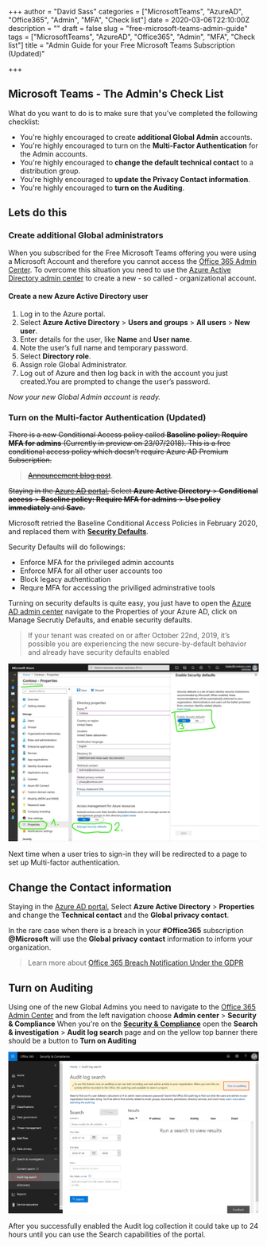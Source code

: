 +++
author = "David Sass"
categories = ["MicrosoftTeams", "AzureAD", "Office365", "Admin", "MFA", "Check list"]
date = 2020-03-06T22:10:00Z
description = ""
draft = false
slug = "free-microsoft-teams-admin-guide"
tags = ["MicrosoftTeams", "AzureAD", "Office365", "Admin", "MFA", "Check list"]
title = "Admin Guide for your Free Microsoft Teams Subscription (Updated)"

+++




## Microsoft Teams - The Admin's Check List
What do you want to do is to make sure that you've completed the following checklist:

* You're highly encouraged to create **additional Global Admin** accounts.
* You're highly encouraged to turn on the **Multi-Factor Authentication** for the Admin accounts.
* You're highly encouraged to **change the default technical contact** to a distribution group.
* You're highly encouraged to **update the Privacy Contact information**.
* You're highly encouraged to **turn on the Auditing**.

## Lets do this

### Create additional Global administrators
When you subscribed for the Free Microsoft Teams offering you were using a Microsoft Account and therefore you cannot access the [Office 365 Admin Center](https://admin.microsoft.com/AdminPortal/Home#/homepage). To overcome this situation you need to use the [Azure Active Directory admin center](https://aad.portal.azure.com/) to create a new - so called - organizational account. 

#### Create a new Azure Active Directory user
1. Log in to the Azure portal.
2. Select **Azure Active Directory** > **Users and groups** > **All users** > **New user**.
3. Enter details for the user, like **Name** and **User name**.  
4. Note the user’s full name and temporary password.
5. Select **Directory role**.
6. Assign role Global Administrator.
7. Log out of Azure and then log back in with the account you just created.You are prompted to change the user’s password.

*Now your new Global Admin account is ready.*

### Turn on the Multi-factor Authentication (Updated)
~~There is a new Conditional Access policy called **Baseline policy: Require MFA for admins** (Currently in preview on 23/07/2018). This is a free conditional access policy which doesn't require Azure AD Premium Subscription.~~

> [~~Announcement blog post~~](https://cloudblogs.microsoft.com/enterprisemobility/2018/06/22/baseline-security-policy-for-azure-ad-admin-accounts-in-public-preview/).
  
~~Staying in the [Azure AD portal](https://aad.portal.azure.com/), Select **Azure Active Directory** > **Conditional access** > **Baseline policy: Require MFA for admins** > **Use policy immediately** and **Save.**~~

Microsoft retried the Baseline Conditional Access Policies in February 2020, and replaced them with [**Security Defaults**](https://techcommunity.microsoft.com/t5/azure-active-directory-identity/introducing-security-defaults/ba-p/1061414).

Security Defaults will do followings:

* Enforce MFA for the privileged admin accounts
* Enforce MFA for all other user accounts too
* Block legacy authentication
* Requre MFA for accessing the priviliged adminstrative tools

Turning on security defaults is quite easy, you just have to open the [Azure AD admin center](https://aad.portal.microsoft.com) navigate to the Properties of your Azure AD, click on Manage Secrutiy Defaults, and enable security defaults.

> If your tenant was created on or after October 22nd, 2019, it’s possible you are experiencing the new secure-by-default behavior and already have security defaults enabled

![Annotation-2020-03-08-084432](Annotation-2020-03-08-084432.jpg)

Next time when a user tries to sign-in they will be redirected to a page to set up  Multi-factor authentication.

## Change the Contact information
Staying in the [Azure AD portal](https://aad.portal.azure.com/), Select **Azure Active Directory** > **Properties** and change the **Technical contact** and the **Global privacy contact**.

In the rare case when there is a breach in your **#Office365** subscription **@Microsoft** will use the **Global privacy contact** information to inform your organization. 
> Learn more about [Office 365 Breach Notification Under the GDPR](https://docs.microsoft.com/en-us/microsoft-365/compliance/gdpr-breach-office365)

## Turn on Auditing

Using one of the new Global Admins you need to navigate to the [Office 365 Admin Center](https://admin.microsoft.com/AdminPortal/Home#/homepage) and from the left navigation choose  **Admin center** > **Security & Compliance**
When you're on the [**Security & Compliance**](https://protection.office.com/?rfr=AdminCenter#/homepage) open the **Search & investigation** > **Audit log search** page and on the yellow top banner there should be a button to **Turn on Auditing**

![](SCC-Auditing-1.png)

After you successfully enabled the Audit log collection it could take up to 24 hours until you can use the Search capabilities of the portal.



